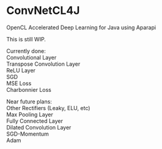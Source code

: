 # ConvNetCL4J
OpenCL Accelerated Deep Learning for Java using Aparapi

This is still WIP.  

Currently done:  
Convolutional Layer  
Transpose Convolution Layer  
ReLU Layer  
SGD  
MSE Loss  
Charbonnier Loss  

Near future plans:  
Other Rectifiers (Leaky, ELU, etc)  
Max Pooling Layer  
Fully Connected Layer  
Dilated Convolution Layer  
SGD-Momentum  
Adam  
